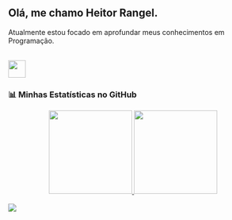 ## Olá, me chamo Heitor Rangel.

Atualmente estou focado em aprofundar meus conhecimentos em Programação.<br>

<br>

<div align="left">
  <a href="https://skillicons.dev">
    <img height="35em" src="https://skillicons.dev/icons?i=python,git,github,vscode"/>
  </a>
</div>

### 📊 Minhas Estatísticas no GitHub

<div align="center">
  <a href="https://github.com/Hebaran">
  <img height="168em" src="https://github-readme-stats.vercel.app/api?username=Hebaran&show_icons=true&include_all_commits=true&count_private=true&bg_color=151515&title_color=fff&text_color=9f9f9f&icon_color=79ff97"/>
  <img height="168em" src="https://github-readme-stats.vercel.app/api/top-langs/?username=Hebaran&layout=compact&langs_count=7&bg_color=151515&title_color=fff&text_color=9f9f9f&icon_color=79ff97"/>
  </a>
</div>

<br>

<div align="left"> 
  <a href="https://www.linkedin.com/in/heitor-rangel/" target="_blank"><img src="https://img.shields.io/badge/-LinkedIn-%230077B5?style=for-the-badge&logo=linkedin&logoColor=white" target="_blank"></a> 
</div>
